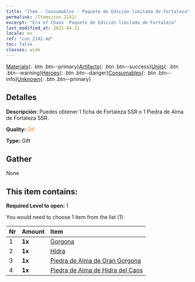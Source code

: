 ```yaml
---
title: "Item - Consumables - Paquete de Edición limitada de Fortaleza"
permalink: /Items/con_2142/
excerpt: "Era of Chaos  Paquete de Edición limitada de Fortaleza"
last_modified_at: 2021-04-21
locale: es
ref: "con_2142.md"
toc: false
classes: wide
---
```

 [Materials](/es/Items/){: .btn .btn--primary}[Artifacts](/es/Items/Artifacts/){: .btn .btn--success}[Units](/es/Items/Units/){: .btn .btn--warning}[Heroes](/es/Items/Heroes/){: .btn .btn--danger}[Consumables](/es/Items/Consumables/){: .btn .btn--info}[Unknown](/es/Items/Unknown/){: .btn .btn--primary}

## Detalles
 **Descripción:** Puedes obtener 1 ficha de Fortaleza SSR o 1 Piedra de Alma de Fortaleza SSR.

 **Quality:** <span style="color: #FF8C00">OK</span>

 **Type:** Gift

## Gather

  None

## This item contains:

 **Required Level to open:** 1

 You would need to choose 1 item from the list (1):

  | Nr | Amount |     Item    |
  |:---|:-------|:------------|
  | 1 |  **1x** | [Gorgona](/es/Items/unt_257/) |  | 
  | 2 |  **1x** | [Hidra](/es/Items/unt_259/) |  | 
  | 3 |  **1x** | [Piedra de Alma de Gran Gorgona](/es/Items/unt_339/) |  | 
  | 4 |  **1x** | [Piedra de Alma de Hidra del Caos](/es/Items/unt_341/) |  | 
